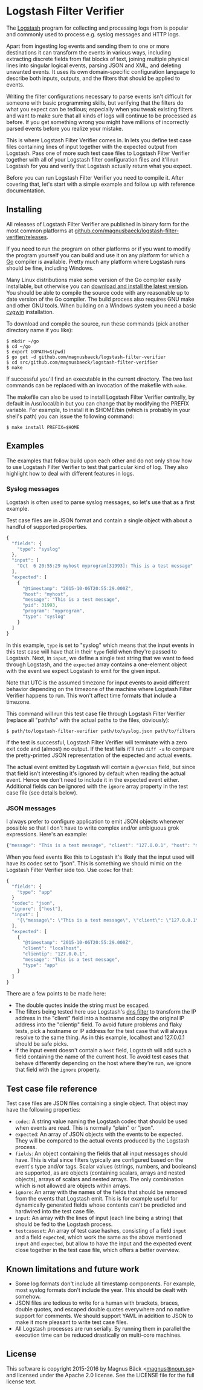# Logstash Filter Verifier

The [Logstash](https://www.elastic.co/products/logstash) program for
collecting and processing logs from is popular and commonly used to
process e.g. syslog messages and HTTP logs.

Apart from ingesting log events and sending them to one or more
destinations it can transform the events in various ways, including
extracting discrete fields from flat blocks of text, joining multiple
physical lines into singular logical events, parsing JSON and XML, and
deleting unwanted events. It uses its own domain-specific
configuration language to describe both inputs, outputs, and the
filters that should be applied to events.

Writing the filter configurations necessary to parse events isn't
difficult for someone with basic programming skills, but verifying
that the filters do what you expect can be tedious; especially when
you tweak existing filters and want to make sure that all kinds of
logs will continue to be processed as before. If you get something
wrong you might have millions of incorrectly parsed events before you
realize your mistake.

This is where Logstash Filter Verifier comes in. In lets you define
test case files containing lines of input together with the expected
output from Logstash. Pass one of more such test case files to
Logstash Filter Verifier together with all of your Logstash filter
configuration files and it'll run Logstash for you and verify that
Logstash actually return what you expect.

Before you can run Logstash Filter Verifier you need to compile
it. After covering that, let's start with a simple example and follow
up with reference documentation.

## Installing

All releases of Logstash Filter Verifier are published in binary form
for the most common platforms at
[github.com/magnusbaeck/logstash-filter-verifier/releases](https://github.com/magnusbaeck/logstash-filter-verifier/releases).

If you need to run the program on other platforms or if you want to
modify the program yourself you can build and use it on any platform
for which a [Go](https://golang.org/) compiler is available. Pretty
much any platform where Logstash runs should be fine, including
Windows.

Many Linux distributions make some version of the Go compiler easily
installable, but otherwise you can [download and install the latest
version](https://golang.org/dl/). You should be able to compile the
source code with any reasonable up to date version of the Go compiler.
The build process also requires GNU make and other GNU tools. When
building on a Windows system you need a basic [cygwin](http://cygwin.com/)
installation.

To download and compile the source, run these commands (pick another
directory name if you like):

    $ mkdir ~/go
    $ cd ~/go
    $ export GOPATH=$(pwd)
    $ go get -d github.com/magnusbaeck/logstash-filter-verifier
    $ cd src/github.com/magnusbaeck/logstash-filter-verifier
    $ make

If successful you'll find an executable in the current directory. The
two last commands can be replaced with an invocation of the makefile
with `make`.

The makefile can also be used to install Logstash Filter Verifier
centrally, by default in /usr/local/bin but you can change that by
modifying the PREFIX variable. For example, to install it in $HOME/bin
(which is probably in your shell's path) you can issue the following
command:

    $ make install PREFIX=$HOME

## Examples

The examples that follow build upon each other and do not only show
how to use Logstash Filter Verifier to test that particular kind of
log. They also highlight how to deal with different features in logs.

### Syslog messages

Logstash is often used to parse syslog messages, so let's use that as
a first example.

Test case files are in JSON format and contain a single object with
about a handful of supported properties.

```javascript
{
  "fields": {
    "type": "syslog"
  },
  "input": [
    "Oct  6 20:55:29 myhost myprogram[31993]: This is a test message"
  ],
  "expected": [
    {
      "@timestamp": "2015-10-06T20:55:29.000Z",
      "host": "myhost",
      "message": "This is a test message",
      "pid": 31993,
      "program": "myprogram",
      "type": "syslog"
    }
  ]
}
```

In this example, `type` is set to "syslog" which means that the input
events in this test case will have that in their `type` field when
they're passed to Logstash. Next, in `input`, we define a single test
string that we want to feed through Logstash, and the `expected` array
contains a one-element object with the event we expect Logstash to
emit for the given input.

Note that UTC is the assumed timezone for input events to avoid
different behavior depending on the timezone of the machine where
Logstash Filter Verifier happens to run. This won't affect time
formats that include a timezone.

This command will run this test case file through
Logstash Filter Verifier (replace all "path/to" with the actual paths
to the files, obviously):

    $ path/to/logstash-filter-verifier path/to/syslog.json path/to/filters

If the test is successful, Logstash Filter Verifier will terminate
with a zero exit code and (almost) no output. If the test fails it'll
run `diff -u` to compare the pretty-printed JSON representation of the
expected and actual events.

The actual event emitted by Logstash will contain a `@version` field,
but since that field isn't interesting it's ignored by default when
reading the actual event. Hence we don't need to include it in the
expected event either. Additional fields can be ignored with the
`ignore` array property in the test case file (see details below).

### JSON messages

I always prefer to configure application to emit JSON objects
whenever possible so that I don't have to write complex and/or
ambiguous grok expressions. Here's an example:

```javascript
{"message": "This is a test message", "client": "127.0.0.1", "host": "myhost", "time": "2015-10-06T20:55:29Z"}
```

When you feed events like this to Logstash it's likely that the
input used will have its codec set to "json". This is something we
should mimic on the Logstash Filter Verifier side too. Use `codec` for
that:

```javascript
{
  "fields": {
    "type": "app"
  }
  "codec": "json",
  "ignore": ["host"],
  "input": [
    "{\"message\": \"This is a test message\", \"client\": \"127.0.0.1\", \"time\": \"2015-10-06T20:55:29Z\"}"
  ],
  "expected": [
    {
      "@timestamp": "2015-10-06T20:55:29.000Z",
      "client": "localhost",
      "clientip": "127.0.0.1",
      "message": "This is a test message",
      "type": "app"
    }
  ]
}
```

There are a few points to be made here:

* The double quotes inside the string must be escaped.
* The filters being tested here use Logstash's [dns
  filter](https://www.elastic.co/guide/en/logstash/current/plugins-filters-dns.html)
  to transform the IP address in the "client" field into a hostname
  and copy the original IP address into the "clientip" field. To avoid
  future problems and flaky tests, pick a hostname or IP address for
  the test case that will always resolve to the same thing. As in this
  example, localhost and 127.0.0.1 should be safe picks.
* If the input event doesn't contain a `host` field, Logstash will add
  such a field containing the name of the current host. To avoid test
  cases that behave differently depending on the host where they're
  run, we ignore that field with the `ignore` property.

## Test case file reference

Test case files are JSON files containing a single object. That object
may have the following properties:

* `codec`: A string value naming the Logstash codec that should be
  used when events are read. This is normally "plain" or "json".
* `expected`: An array of JSON objects with the events to be
  expected. They will be compared to the actual events produced by the
  Logstash process.
* `fields`: An object containing the fields that all input messages
  should have. This is vital since filters typically are configured
  based on the event's type and/or tags. Scalar values (strings,
  numbers, and booleans) are supported, as are objects (containing
  scalars, arrays and nested objects), arrays of scalars and nested arrays.
  The only combination which is not allowed are objects within arrays.
* `ignore`: An array with the names of the fields that should be
  removed from the events that Logstash emit. This is for example
  useful for dynamically generated fields whose contents can't be
  predicted and hardwired into the test case file.
* `input`: An array with the lines of input (each line being a string)
  that should be fed to the Logstash process.
* `testcaseset`: An array of test case hashes, consisting of a field `input`
  and a field `expected`, which work the same as the above mentioned
  `input` and `expected`, but allow to have the input and the expected
  event close together in the test case file, which offers a better
  overview.

## Known limitations and future work

* Some log formats don't include all timestamp components. For
  example, most syslog formats don't include the year. This should be
  dealt with somehow.
* JSON files are tedious to write for a human with brackets, braces,
  double quotes, and escaped double quotes everywhere and no native
  support for comments. We should support YAML in addition to JSON to
  make it more pleasant to write test case files.
* All Logstash processes are run serially. By running them in parallel
  the execution time can be reduced drastically on multi-core
  machines.

## License

This software is copyright 2015-2016 by Magnus Bäck <<magnus@noun.se>>
and licensed under the Apache 2.0 license. See the LICENSE file for the full
license text.
